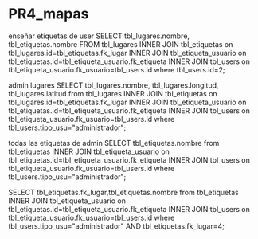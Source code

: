 # PR4_mapas

enseñar etiquetas de user
SELECT tbl_lugares.nombre, tbl_etiquetas.nombre FROM tbl_lugares
INNER JOIN tbl_etiquetas on tbl_lugares.id=tbl_etiquetas.fk_lugar
INNER JOIN tbl_etiqueta_usuario on tbl_etiquetas.id=tbl_etiqueta_usuario.fk_etiqueta
INNER JOIN tbl_users on tbl_etiqueta_usuario.fk_usuario=tbl_users.id where tbl_users.id=2;


admin lugares
SELECT tbl_lugares.nombre, tbl_lugares.longitud, tbl_lugares.latitud from tbl_lugares INNER JOIN tbl_etiquetas on tbl_lugares.id=tbl_etiquetas.fk_lugar INNER JOIN tbl_etiqueta_usuario on tbl_etiquetas.id=tbl_etiqueta_usuario.fk_etiqueta INNER JOIN tbl_users on tbl_etiqueta_usuario.fk_usuario=tbl_users.id where tbl_users.tipo_usu="administrador";


todas las etiquetas de admin
SELECT tbl_etiquetas.nombre from tbl_etiquetas INNER JOIN tbl_etiqueta_usuario on tbl_etiquetas.id=tbl_etiqueta_usuario.fk_etiqueta INNER JOIN tbl_users on tbl_etiqueta_usuario.fk_usuario=tbl_users.id where tbl_users.tipo_usu="administrador";


SELECT tbl_etiquetas.fk_lugar,tbl_etiquetas.nombre from tbl_etiquetas INNER JOIN tbl_etiqueta_usuario on tbl_etiquetas.id=tbl_etiqueta_usuario.fk_etiqueta INNER JOIN tbl_users on tbl_etiqueta_usuario.fk_usuario=tbl_users.id where tbl_users.tipo_usu="administrador" AND tbl_etiquetas.fk_lugar=4;